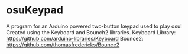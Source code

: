# osuKeypad
A program for an Arduino powered two-button keypad used to play osu!
Created using the Keyboard and Bounch2 libraries.
Keyboard Library: https://github.com/arduino-libraries/Keyboard 
         Bounce2: https://github.com/thomasfredericks/Bounce2
